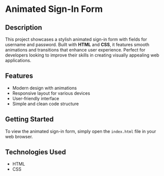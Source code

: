# Animated Sign-In Form

## Description
This project showcases a stylish animated sign-in form with fields for username and password. Built with **HTML** and **CSS**, it features smooth animations and transitions that enhance user experience. Perfect for developers looking to improve their skills in creating visually appealing web applications.

## Features
- Modern design with animations
- Responsive layout for various devices
- User-friendly interface
- Simple and clean code structure

## Getting Started
To view the animated sign-in form, simply open the `index.html` file in your web browser.

## Technologies Used
- HTML
- CSS
